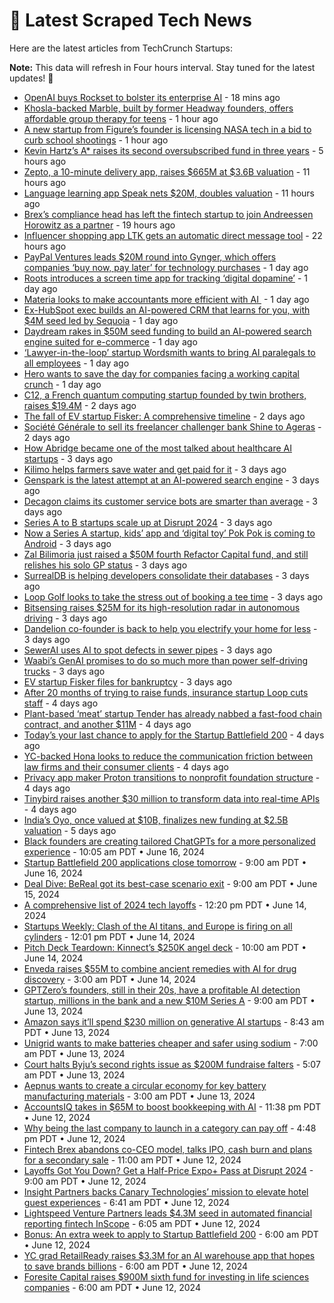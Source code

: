 
# 📰 Latest Scraped Tech News

Here are the latest articles from TechCrunch Startups:

**Note:** This data will refresh in Four hours interval. Stay tuned for the latest updates! 🔄
- [OpenAI buys Rockset to bolster its enterprise AI](https://techcrunch.com/2024/06/21/openai-buys-rockset-to-bolster-its-enterprise-ai/) - 18 mins ago
- [Khosla-backed Marble, built by former Headway founders, offers affordable group therapy for teens](https://techcrunch.com/2024/06/21/khosla-backed-marble-built-by-former-headway-founders-offers-affordable-group-therapy-for-teens/) - 1 hour ago
- [A new startup from Figure’s founder is licensing NASA tech in a bid to curb school shootings](https://techcrunch.com/2024/06/21/a-new-startup-from-figures-founder-is-licensing-nasa-tech-in-a-bid-to-curb-school-shootings/) - 1 hour ago
- [Kevin Hartz’s A* raises its second oversubscribed fund in three years](https://techcrunch.com/2024/06/21/kevin-hartzs-a-raises-its-second-oversubscribed-fund-in-two-years/) - 5 hours ago
- [Zepto, a 10-minute delivery app, raises $665M at $3.6B valuation](https://techcrunch.com/2024/06/20/zepto-a-10-minute-delivery-app-raises-665-million-at-3-6-billion-valuation/) - 11 hours ago
- [Language learning app Speak nets $20M, doubles valuation](https://techcrunch.com/2024/06/20/language-learning-app-speak-nets-20m-doubles-valuation/) - 11 hours ago
- [Brex’s compliance head has left the fintech startup to join Andreessen Horowitz as a partner](https://techcrunch.com/2024/06/20/brexs-compliance-head-has-left-the-fintech-startup-to-join-andreessen-horowitz-as-a-partner/) - 19 hours ago
- [Influencer shopping app LTK gets an automatic direct message tool](https://techcrunch.com/2024/06/20/influencer-shopping-app-ltk-gets-an-automatic-direct-message-tool/) - 22 hours ago
- [PayPal Ventures leads $20M round into Gynger, which offers companies ‘buy now, pay later’ for technology purchases](https://techcrunch.com/2024/06/20/paypal-ventures-leads-20m-round-into-gynger-which-offers-startups-buy-now-pay-later-for-technology-purchases/) - 1 day ago
- [Roots introduces a screen time app for tracking ‘digital dopamine’](https://techcrunch.com/2024/06/20/roots-introduces-a-screen-time-app-for-tracking-digital-dopamine/) - 1 day ago
- [Materia looks to make accountants more efficient with AI ](https://techcrunch.com/2024/06/20/materia-looks-to-make-accountants-more-efficient-with-ai/) - 1 day ago
- [Ex-HubSpot exec builds an AI-powered CRM that learns for you, with $4M seed led by Sequoia](https://techcrunch.com/2024/06/20/ex-hubspot-exec-builds-ai-powered-crm-learns-for-you-with-4m-seed-led-sequoia/) - 1 day ago
- [Daydream rakes in $50M seed funding to build an AI-powered search engine suited for e-commerce](https://techcrunch.com/2024/06/20/former-stitch-fix-coo-julie-bornstein-secures-50m-to-build-a-new-age-e-commerce-search-engine/) - 1 day ago
- [‘Lawyer-in-the-loop’ startup Wordsmith wants to bring AI paralegals to all employees](https://techcrunch.com/2024/06/20/legal-ease-lawyer-in-the-loop-startup-wordsmith-wants-to-bring-ai-paralegals-to-all-employees/) - 1 day ago
- [Hero wants to save the day for companies facing a working capital crunch](https://techcrunch.com/2024/06/20/hero-wants-to-save-the-day-for-companies-facing-a-working-capital-crunch/) - 1 day ago
- [C12, a French quantum computing startup founded by twin brothers, raises $19.4M](https://techcrunch.com/2024/06/19/c12-the-french-quantum-computing-startup-founded-by-two-twin-brothers-raises-194-million/) - 2 days ago
- [The fall of EV startup Fisker: A comprehensive timeline](https://techcrunch.com/2024/06/19/the-fall-of-ev-startup-fisker-a-comprehensive-timeline/) - 2 days ago
- [Société Générale to sell its freelancer challenger bank Shine to Ageras](https://techcrunch.com/2024/06/19/societe-generale-to-sell-its-freelancer-challenger-bank-shine-to-ageras/) - 2 days ago
- [How Abridge became one of the most talked about healthcare AI startups](https://techcrunch.com/2024/06/18/how-abridge-became-one-of-the-most-talked-about-healthcare-ai-startups/) - 3 days ago
- [Kilimo helps farmers save water and get paid for it](https://techcrunch.com/2024/06/18/kilimo-helps-farmers-save-water-and-get-paid-for-it/) - 3 days ago
- [Genspark is the latest attempt at an AI-powered search engine](https://techcrunch.com/2024/06/18/genspark-is-the-latest-attempt-at-an-ai-powered-search-engine/) - 3 days ago
- [Decagon claims its customer service bots are smarter than average](https://techcrunch.com/2024/06/18/decagon-claims-its-customers-service-bots-are-smarter-than-average/) - 3 days ago
- [Series A to B startups scale up at Disrupt 2024](https://techcrunch.com/2024/06/18/series-a-to-b-startups-scale-up-at-disrupt-2024/) - 3 days ago
- [Now a Series A startup, kids’ app and ‘digital toy’ Pok Pok is coming to Android](https://techcrunch.com/2024/06/18/now-a-series-a-startup-kids-app-and-digital-toy-pok-pok-is-coming-to-android/) - 3 days ago
- [Zal Bilimoria just raised a $50M fourth Refactor Capital fund, and still relishes his solo GP status](https://techcrunch.com/2024/06/18/zal-bilimoria-refactor-capital-venture-capital/) - 3 days ago
- [SurrealDB is helping developers consolidate their databases](https://techcrunch.com/2024/06/18/surrealdb-is-helping-developers-consolidate-their-databases/) - 3 days ago
- [Loop Golf looks to take the stress out of booking a tee time](https://techcrunch.com/2024/06/18/loop-golf-looks-to-take-the-stress-out-of-booking-a-tee-time/) - 3 days ago
- [Bitsensing raises $25M for its high-resolution radar in autonomous driving](https://techcrunch.com/2024/06/18/bitsening-raises-25m-for-its-high-resolution-radar-in-autonomous-driving/) - 3 days ago
- [Dandelion co-founder is back to help you electrify your home for less](https://techcrunch.com/2024/06/18/dandelion-co-founder-is-back-to-help-you-electrify-your-home-for-less/) - 3 days ago
- [SewerAI uses AI to spot defects in sewer pipes](https://techcrunch.com/2024/06/18/sewerai-uses-ai-to-spot-defects-in-sewer-pipes/) - 3 days ago
- [Waabi’s GenAI promises to do so much more than power self-driving trucks](https://techcrunch.com/2024/06/18/waabis-genai-promises-to-do-so-much-more-than-power-self-driving-trucks/) - 3 days ago
- [EV startup Fisker files for bankruptcy](https://techcrunch.com/2024/06/18/ev-startup-fisker-files-for-bankruptcy/) - 3 days ago
- [After 20 months of trying to raise funds, insurance startup Loop cuts staff](https://techcrunch.com/2024/06/17/insurance-startup-loop-cuts-staff-fundraising-struggles/) - 4 days ago
- [Plant-based ‘meat’ startup Tender has already nabbed a fast-food chain contract, and another $11M](https://techcrunch.com/2024/06/17/tender-food-plant-based-alternative-protein/) - 4 days ago
- [Today’s your last chance to apply for the Startup Battlefield 200](https://techcrunch.com/2024/06/17/todays-your-last-chance-to-apply-for-the-startup-battlefield-200/) - 4 days ago
- [YC-backed Hona looks to reduce the communication friction between law firms and their consumer clients](https://techcrunch.com/2024/06/17/yc-backed-hona-looks-to-reduce-the-communication-friction-between-law-firms-and-their-consumer-clients/) - 4 days ago
- [Privacy app maker Proton transitions to nonprofit foundation structure](https://techcrunch.com/2024/06/17/privacy-app-maker-proton-transitions-to-non-profit-foundation-structure/) - 4 days ago
- [Tinybird raises another $30 million to transform data into real-time APIs](https://techcrunch.com/2024/06/17/tinybird-raises-another-30-million-to-transform-data-into-real-time-apis/) - 4 days ago
- [India’s Oyo, once valued at $10B, finalizes new funding at $2.5B valuation](https://techcrunch.com/2024/06/16/indias-oyo-once-valued-at-10b-finalizes-new-funding-at-2-5b-valuation/) - 5 days ago
- [Black founders are creating tailored ChatGPTs for a more personalized experience](https://techcrunch.com/2024/06/16/black-founders-are-creating-tailored-chatgpts-for-a-more-personalized-experience/) - 10:05 am PDT • June 16, 2024
- [Startup Battlefield 200 applications close tomorrow](https://techcrunch.com/2024/06/16/startup-battlefield-200-applications-close-tomorrow-2/) - 9:00 am PDT • June 16, 2024
- [Deal Dive: BeReal got its best-case scenario exit](https://techcrunch.com/2024/06/15/deal-dive-bereal-got-its-best-case-scenario-exit/) - 9:00 am PDT • June 15, 2024
- [A comprehensive list of 2024 tech layoffs](https://techcrunch.com/2024/06/14/tech-layoffs-2023-list/) - 12:20 pm PDT • June 14, 2024
- [Startups Weekly: Clash of the AI titans, and Europe is firing on all cylinders](https://techcrunch.com/2024/06/14/startups-weekly-clash-of-the-ai-titans-and-europe-is-firing-on-all-cylinders/) - 12:01 pm PDT • June 14, 2024
- [Pitch Deck Teardown: Kinnect’s $250K angel deck](https://techcrunch.com/2024/06/14/pitch-deck-teardown-kinnects-250k-angel-deck/) - 10:00 am PDT • June 14, 2024
- [Enveda raises $55M to combine ancient remedies with AI for drug discovery](https://techcrunch.com/2024/06/14/enveda-raises-55m-to-combine-ancient-remedies-with-ai-for-drug-discovery/) - 3:00 am PDT • June 14, 2024
- [GPTZero’s founders, still in their 20s, have a profitable AI detection startup, millions in the bank and a new $10M Series A](https://techcrunch.com/2024/06/13/gptzero-profitable-ai-detection-startup-10m-series-a/) - 9:00 am PDT • June 13, 2024
- [Amazon says it’ll spend $230 million on generative AI startups](https://techcrunch.com/2024/06/13/amazon-says-itll-spend-230-million-on-generative-ai-startups/) - 8:43 am PDT • June 13, 2024
- [Unigrid wants to make batteries cheaper and safer using sodium](https://techcrunch.com/2024/06/13/unigrid-wants-to-make-batteries-cheaper-and-safer-using-sodium/) - 7:00 am PDT • June 13, 2024
- [Court halts Byju’s second rights issue as $200M fundraise falters](https://techcrunch.com/2024/06/13/court-halts-byjus-second-rights-issue-as-200m-fundraise-falters/) - 5:07 am PDT • June 13, 2024
- [Aepnus wants to create a circular economy for key battery manufacturing materials](https://techcrunch.com/2024/06/13/aepnus-wants-to-create-a-circular-economy-for-key-battery-manufacturing-materials/) - 3:00 am PDT • June 13, 2024
- [AccountsIQ takes in $65M to boost bookkeeping with AI](https://techcrunch.com/2024/06/12/accountsiq-takes-in-65m-to-boost-its-bookkeeping-tools-with-ai/) - 11:38 pm PDT • June 12, 2024
- [Why being the last company to launch in a category can pay off](https://techcrunch.com/2024/06/12/why-being-the-last-company-to-launch-in-a-category-can-pay-off/) - 4:48 pm PDT • June 12, 2024
- [Fintech Brex abandons co-CEO model, talks IPO, cash burn and plans for a secondary sale](https://techcrunch.com/2024/06/12/fintech-brex-abandons-co-ceo-model-talks-ipo-cash-burn-and-plans-for-a-secondary-sale/) - 11:00 am PDT • June 12, 2024
- [Layoffs Got You Down? Get a Half-Price Expo+ Pass at Disrupt 2024](https://techcrunch.com/2024/06/12/layoffs-got-you-get-a-half-price-expo-pass-disrupt-2024/) - 9:00 am PDT • June 12, 2024
- [Insight Partners backs Canary Technologies’ mission to elevate hotel guest experiences](https://techcrunch.com/2024/06/12/insight-partners-hotel-technology-canary-technologies/) - 6:41 am PDT • June 12, 2024
- [Lightspeed Venture Partners leads $4.3M seed in automated financial reporting fintech InScope](https://techcrunch.com/2024/06/12/sheel-mohnot-inscope-financial-reporting/) - 6:05 am PDT • June 12, 2024
- [Bonus: An extra week to apply to Startup Battlefield 200](https://techcrunch.com/2024/06/12/bonus-an-extra-week-to-apply-to-startup-battlefield-200/) - 6:00 am PDT • June 12, 2024
- [YC grad RetailReady raises $3.3M for an AI warehouse app that hopes to save brands billions](https://techcrunch.com/2024/06/12/yc-retailready-warehouse-shipping/) - 6:00 am PDT • June 12, 2024
- [Foresite Capital raises $900M sixth fund for investing in life sciences companies](https://techcrunch.com/2024/06/12/foresite-capital-raises-900m-sixth-fund-for-investing-in-healthcare-companies/) - 6:00 am PDT • June 12, 2024